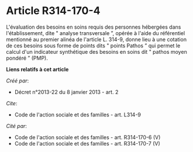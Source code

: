 # Article R314-170-4

L'évaluation des besoins en soins requis des personnes hébergées dans l'établissement, dite " analyse transversale ”, opérée
à l'aide du référentiel mentionné au premier alinéa de l'article L. 314-9, donne lieu à une cotation de ces besoins sous
forme de points dits " points Pathos ” qui permet le calcul d'un indicateur synthétique des besoins en soins dit " pathos
moyen pondéré ” (PMP).

**Liens relatifs à cet article**

_Créé par_:

  - Décret n°2013-22 du 8 janvier 2013 - art. 2

_Cite_:

  - Code de l'action sociale et des familles - art. L314-9

_Cité par_:

  - Code de l'action sociale et des familles - art. R314-170-6 (V)
  - Code de l'action sociale et des familles - art. R314-170-7 (V)
